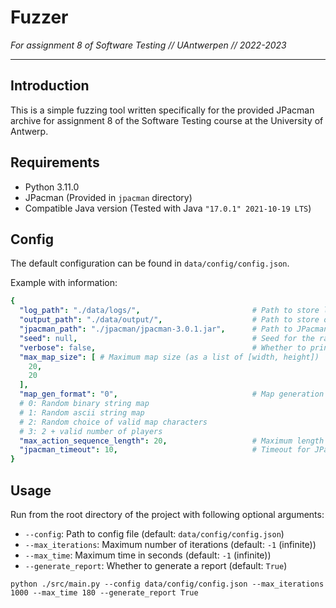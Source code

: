 # Fuzzer
*For assignment 8 of Software Testing // UAntwerpen // 2022-2023*
___

## Introduction

This is a simple fuzzing tool written specifically for the provided JPacman archive for assignment 8 of the Software
Testing course at the University of Antwerp.

## Requirements

- Python 3.11.0
- JPacman (Provided in `jpacman` directory)
- Compatible Java version (Tested with Java `"17.0.1" 2021-10-19 LTS`)

## Config

The default configuration can be found in `data/config/config.json`.

Example with information:

```yaml
{
  "log_path": "./data/logs/",                         # Path to store logs
  "output_path": "./data/output/",                    # Path to store output  (e.g. generated maps and the report)
  "jpacman_path": "./jpacman/jpacman-3.0.1.jar",      # Path to JPacman executable
  "seed": null,                                       # Seed for the random generator, null for random seed
  "verbose": false,                                   # Whether to print verbose output
  "max_map_size": [ # Maximum map size (as a list of [width, height])
    20,
    20
  ],
  "map_gen_format": "0",                              # Map generation format, a measure of correctness
  # 0: Random binary string map
  # 1: Random ascii string map
  # 2: Random choice of valid map characters
  # 3: 2 + valid number of players
  "max_action_sequence_length": 20,                   # Maximum length of the action sequence
  "jpacman_timeout": 10,                              # Timeout for JPacman in seconds
}
```

## Usage

Run from the root directory of the project with following optional arguments:

- `--config`: Path to config file (default: `data/config/config.json`)
- `--max_iterations`: Maximum number of iterations (default: `-1` (infinite))
- `--max_time`: Maximum time in seconds (default: `-1` (infinite))
- `--generate_report`: Whether to generate a report (default: `True`)

```shell
python ./src/main.py --config data/config/config.json --max_iterations 1000 --max_time 180 --generate_report True
```
